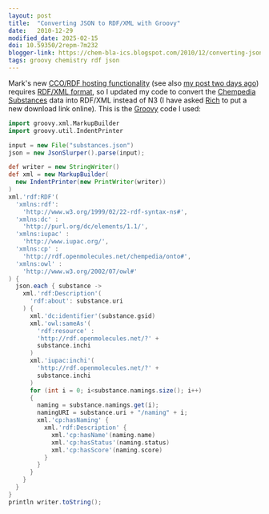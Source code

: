 ```yaml
---
layout: post
title:  "Converting JSON to RDF/XML with Groovy"
date:   2010-12-29
modified_date: 2025-02-15
doi: 10.59350/2repm-7m232
blogger-link: https://chem-bla-ics.blogspot.com/2010/12/converting-json-to-rdfxml-with-groovy.html
tags: groovy chemistry rdf json
---
```


Mark's new [CCO/RDF hosting functionality](http://www.science3point0.com/blog/2010/12/29/cc0-rdf-hosting-for-scientists/)
(see also [my post two days ago](http://chem-bla-ics.blogspot.com/2010/12/what-should-free-cc0-rdf-hosting-for.html))
requires [RDF/XML format](http://www.w3.org/TR/REC-rdf-syntax/), so I updated my code to convert the
[Chempedia Substances](http://chempedia.com/substances) data into RDF/XML instead of N3 (I have asked
[Rich](http://depth-first.com/) to put a new download link online). This is the
[Groovy](http://groovy.codehaus.org/) code I used:

```groovy
import groovy.xml.MarkupBuilder
import groovy.util.IndentPrinter

input = new File("substances.json")
json = new JsonSlurper().parse(input);

def writer = new StringWriter()
def xml = new MarkupBuilder(
  new IndentPrinter(new PrintWriter(writer))
)
xml.'rdf:RDF'(
  'xmlns:rdf':
    'http://www.w3.org/1999/02/22-rdf-syntax-ns#',
  'xmlns:dc' :
    'http://purl.org/dc/elements/1.1/',
  'xmlns:iupac' :
    'http://www.iupac.org/',
  'xmlns:cp' :
    'http://rdf.openmolecules.net/chempedia/onto#',
  'xmlns:owl' :
    'http://www.w3.org/2002/07/owl#'
) {
  json.each { substance ->
    xml.'rdf:Description'(
      'rdf:about': substance.uri
    ) {
      xml.'dc:identifier'(substance.gsid)
      xml.'owl:sameAs'(
        'rdf:resource' :
        'http://rdf.openmolecules.net/?' +
        substance.inchi
      )
      xml.'iupac:inchi'(
        'http://rdf.openmolecules.net/?' +
        substance.inchi
      )
      for (int i = 0; i<substance.namings.size(); i++)
      {
        naming = substance.namings.get(i);
        namingURI = substance.uri + "/naming" + i;
        xml.'cp:hasNaming' {
          xml.'rdf:Description' {
            xml.'cp:hasName'(naming.name)
            xml.'cp:hasStatus'(naming.status)
            xml.'cp:hasScore'(naming.score)
          }
        }
      }
    }
  }
}
println writer.toString();
```
